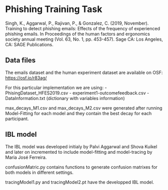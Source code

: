 # Phishing Training Task

Singh, K., Aggarwal, P., Rajivan, P., & Gonzalez, C. (2019, November). Training to detect phishing emails: Effects of the frequency of experienced phishing emails. In Proceedings of the human factors and ergonomics society annual meeting (Vol. 63, No. 1, pp. 453-457). Sage CA: Los Angeles, CA: SAGE Publications.

## Data files

The emails dataset and the human experiment dataset are available on OSF: https://osf.io/r83ag/

For this particular implementation we are using:
    - PhisingDataset_HFES2019.csv
    - experiment1-outcomefeedback.csv 
    - DataInformation.txt (dictionary with variables information)

max_decays_M1.csv and max_decays_M2.csv were generated after running Model-Fitting for each model and they contain the best decay for each participant.



## IBL model

The IBL model was developed initialy by Palvi Aggarwal and Shova Kuikel and later on incremented to include model-fitting and model-tracing by Maria José Ferreira.

confusionMatric.py contains functions to generate confusion matrixes for both models in different settings.

tracingModel1.py and tracingModel2.pt have the developped IBL model.
